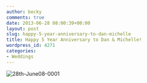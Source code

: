 ```yaml
---
author: becky
comments: true
date: 2013-06-28 08:00:39+00:00
layout: post
slug: happy-5-year-anniversary-to-dan-michelle
title: Happy 5 Year Anniversary to Dan & Michelle!
wordpress_id: 4271
categories:
- Weddings
---
```


![28th-June08-0001](http://www.beckyjenson.com/wp-content/uploads/2013/01/28th-June08-0001.jpg)
